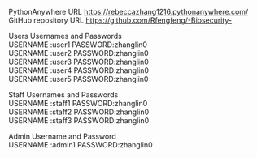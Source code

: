 PythonAnywhere    URL https://rebeccazhang1216.pythonanywhere.com/  
GitHub repository   URL	https://github.com/Rfengfeng/-Biosecurity-  

Users Usernames and Passwords  
USERNAME :user1  PASSWORD:zhanglin0  
USERNAME :user2 PASSWORD:zhanglin0  
USERNAME :user3  PASSWORD:zhanglin0  
USERNAME :user4  PASSWORD:zhanglin0  
USERNAME :user5  PASSWORD:zhanglin0  

Staff Usernames and Passwords  
USERNAME :staff1  PASSWORD:zhanglin0  
USERNAME :staff2  PASSWORD:zhanglin0  
USERNAME :staff3  PASSWORD:zhanglin0  

Admin Username and Password  
USERNAME :admin1  PASSWORD:zhanglin0

